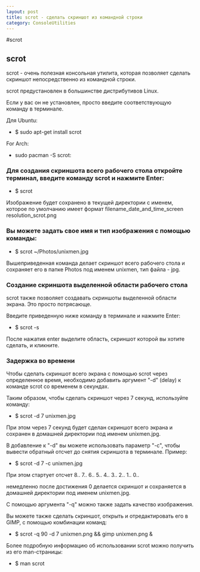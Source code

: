 ```yaml
---
layout: post
title: scrot - сделать скриншот из командной строки
category: ConsoleUtilities
---
```


#scrot

## scrot

scrot - очень полезная консольная утилита, которая позволяет сделать скриншот непосредственно из командной строки.

scrot предустановлен в большинстве дистрибутивов Linux. 

Если у вас он не установлен, просто введите соответствующую команду в терминале.

Для Ubuntu:

- $ sudo apt-get install scrot

For Arch:

- sudo pacman -S scrot:

### Для создания скриншота всего рабочего стола откройте терминал, введите команду scrot и нажмите Enter:

- $ scrot

Изображение будет сохранено в текущей директории с именем, которое по умолчанию имеет формат filename_date_and_time_screen resolution_scrot.png

### Вы можете задать свое имя и тип изображения с помощью команды:

- $ scrot ~/Photos/unixmen.jpg

Вышеприведенная команда делает скриншот всего рабочего стола и сохраняет его в папке Photos под именем unixmen, тип файла - jpg.

### Создание скриншота выделенной области рабочего стола

scrot также позволяет создавать скриншоты выделенной области экрана. Это просто потрясающе.

Введите приведенную ниже команду в терминале и нажмите Enter:

- $ scrot -s

После нажатия enter выделите область, скриншот которой вы хотите сделать, и кликните.

### Задержка во времени

Чтобы сделать скриншот всего экрана с помощью scrot через определенное время, необходимо добавить аргумент "-d" (delay) к команде scrot со временем в секундах. 

Таким образом, чтобы сделать скриншот через 7 секунд, используйте команду:

- $ scrot -d 7 unixmen.jpg

При этом через 7 секунд будет сделан скриншот всего экрана и сохранен в домашней директории под именем unixmen.jpg.

В добавление к "-d" вы можете использовать параметр "-c", чтобы вывести обратный отсчет до снятия скриншота в терминале. Пример:

- $ scrot -d 7 -c unixmen.jpg

При этом стартует отсчет 8.. 7.. 6.. 5.. 4.. 3.. 2.. 1.. 0.. 

немедленно после достижения 0 делается скриншот и сохраняется в домашней директории под именем unixmen.jpg.

С помощью аргумента "-q" можно также задать качество изображения.

Вы можете также сделать скриншот, открыть и отредактировать его в GIMP, с помощью комбинации команд:

- $ scrot -q 90 -d 7 unixmen.png && gimp unixmen.png &

Более подробную информацию об использовании scrot можно получить из его man-страницы:

- $ man scrot